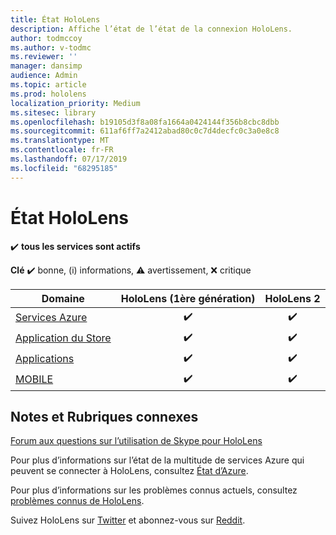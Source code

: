 ```yaml
---
title: État HoloLens
description: Affiche l’état de l’état de la connexion HoloLens.
author: todmccoy
ms.author: v-todmc
ms.reviewer: ''
manager: dansimp
audience: Admin
ms.topic: article
ms.prod: hololens
localization_priority: Medium
ms.sitesec: library
ms.openlocfilehash: b19105d3f8a08fa1664a0424144f356b8cbc8dbb
ms.sourcegitcommit: 611af6ff7a2412abad80c0c7d4decfc0c3a0e8c8
ms.translationtype: MT
ms.contentlocale: fr-FR
ms.lasthandoff: 07/17/2019
ms.locfileid: "68295185"
---
```

# <a name="hololens-status"></a>État HoloLens

✔️ **tous les services sont actifs**

**Clé** ✔️ bonne, (i) informations, ⚠ avertissement, ❌ critique 

Domaine|HoloLens (1ère génération)|HoloLens 2
----|:----:|:----:
[Services Azure](https://status.azure.com/en-us/status)|✔️|✔️
[Application du Store](https://www.microsoft.com/en-us/store/collections/hlgettingstarted/hololens)|✔️|✔️
[Applications](https://www.microsoft.com/en-us/hololens/apps)|✔️|✔️
[MOBILE](https://docs.microsoft.com/en-us/hololens/hololens-enroll-mdm)|✔️|✔️



## <a name="notes-and-related-topics"></a>Notes et Rubriques connexes

[Forum aux questions sur l’utilisation de Skype pour HoloLens](https://support.skype.com/en/faq/FA34641/frequently-asked-questions-about-using-skype-for-hololens)

Pour plus d’informations sur l’état de la multitude de services Azure qui peuvent se connecter à HoloLens, consultez [État d’Azure](https://azure.microsoft.com/en-us/status/).

Pour plus d’informations sur les problèmes connus actuels, consultez [problèmes connus de HoloLens](https://docs.microsoft.com/en-us/windows/mixed-reality/hololens-known-issues).

Suivez HoloLens sur [Twitter](https://twitter.com/HoloLens) et abonnez-vous sur [Reddit](https://www.reddit.com/r/HoloLens/).
